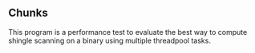 ## Chunks
This program is a performance test to evaluate the best way to compute shingle scanning on a binary
using multiple threadpool tasks.

